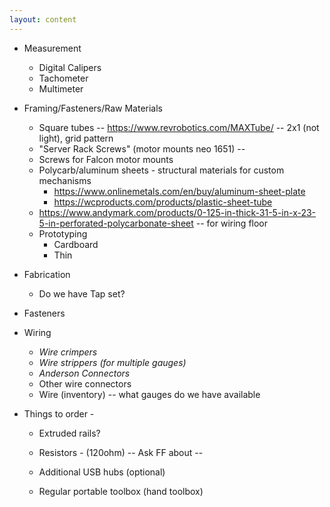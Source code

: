 ```yaml
---
layout: content
---
```


* Measurement
    * Digital Calipers      
    * Tachometer
    * Multimeter

* Framing/Fasteners/Raw Materials
    * Square tubes -- https://www.revrobotics.com/MAXTube/ -- 2x1 (not light), grid pattern
    * "Server Rack Screws" (motor mounts neo 1651) --  
    * Screws for Falcon motor mounts
    * Polycarb/aluminum sheets - structural materials for custom mechanisms
        * https://www.onlinemetals.com/en/buy/aluminum-sheet-plate
        * https://wcproducts.com/products/plastic-sheet-tube        
    * https://www.andymark.com/products/0-125-in-thick-31-5-in-x-23-5-in-perforated-polycarbonate-sheet -- for wiring floor
    * Prototyping
        * Cardboard
        * Thin

* Fabrication
    * Do we have Tap set?

* Fasteners


* Wiring
    * *Wire crimpers*
    * *Wire strippers (for multiple gauges)*
    * *Anderson Connectors*
    * Other wire connectors         
    * Wire (inventory) -- what gauges do we have available            

* Things to order - 
    * Extruded rails?    
    * Resistors - (120ohm) -- Ask FF about -- 
    * Additional USB hubs (optional)

    
    * Regular portable toolbox (hand toolbox)
